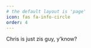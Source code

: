 ```yaml
---
# the default layout is 'page'
icon: fas fa-info-circle
order: 4
---
```


Chris is just zis guy, y'know?
